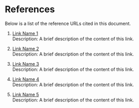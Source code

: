 # References

Below is a list of the reference URLs cited in this document.

1. [Link Name 1](https://example1.com)  
   Description: A brief description of the content of this link.

2. [Link Name 2](https://example2.com)  
   Description: A brief description of the content of this link.

3. [Link Name 3](https://example3.com)  
   Description: A brief description of the content of this link.

4. [Link Name 4](https://example4.com)  
   Description: A brief description of the content of this link.

5. [Link Name 5](https://example5.com)  
   Description: A brief description of the content of this link.